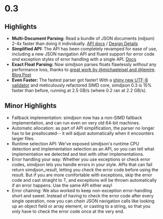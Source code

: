 # 0.3

## Highlights

- **Multi-Document Parsing:** Read a bundle of JSON documents (ndjson) 2-4x faster than doing it
  individually. [API docs](https://github.com/simdjson/simdjson/blob/master/doc/basics.md#newline-delimited-json-ndjson-and-json-lines) / [Design Details](https://github.com/simdjson/simdjson/blob/master/doc/parse_many.md)
- **Simplified API:** The API has been completely revamped for ease of use, including a new JSON
  navigation API and fluent support for error code *and* exception styles of error handling with a
  single API. [Docs](https://github.com/simdjson/simdjson/blob/master/doc/basics.md#the-basics-loading-and-parsing-json-documents)
- **Exact Float Parsing:** Now simdjson parses floats flawlessly *without* any performance loss,
  thanks to [great work by @michaeleisel and @lemire](https://github.com/simdjson/simdjson/pull/558).
  [Blog Post](https://lemire.me/blog/2020/03/10/fast-float-parsing-in-practice/)
- **Even Faster:** The fastest parser got faster! With a [shiny new UTF-8 validator](https://github.com/simdjson/simdjson/pull/387)
  and meticulously refactored SIMD core, simdjson 0.3 is 15% faster than before, running at 2.5 GB/s
  (where 0.2 ran at 2.2 GB/s).

## Minor Highlights

- Fallback implementation: simdjson now has a non-SIMD fallback implementation, and can run even on
  very old 64-bit machines.
- Automatic allocation: as part of API simplification, the parser no longer has to be preallocated--
  it will adjust automatically when it encounters larger files.
- Runtime selection API: We've exposed simdjson's runtime CPU detection and implementation selection
  as an API, so you can tell what implementation we detected and test with other implementations.
- Error handling your way: Whether you use exceptions or check error codes, simdjson lets you handle
  errors in your style. APIs that can fail return simdjson_result<T>, letting you check the error
  code before using the result. But if you are more comfortable with exceptions, skip the error code
  and cast straight to T, and exceptions will be thrown automatically if an error happens. Use the
  same API either way!
- Error chaining: We also worked to keep non-exception error-handling short and sweet. Instead of
  having to check the error code after every single operation, now you can *chain* JSON navigation
  calls like looking up an object field or array element, or casting to a string, so that you only
  have to check the error code once at the very end.
